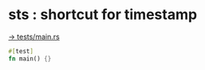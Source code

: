 # sts : shortcut for timestamp

[→ tests/main.rs](tests/main.rs)

```rust
#[test]
fn main() {}
```

